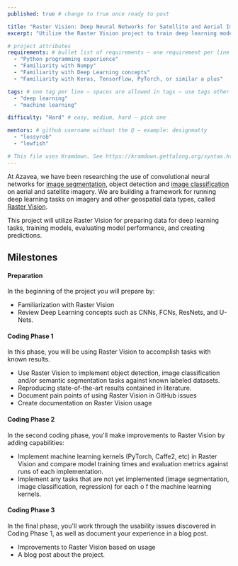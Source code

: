 ```yaml
---
published: true # change to true once ready to post

title: "Raster Vision: Deep Neural Networks for Satellite and Aerial Imagery" # project title inside quotes
excerpt: "Utilize the Raster Vision project to train deep learning models against geospatial imagery." # shows on project list page

# project attributes
requirements: # bullet list of requirements – one requirement per line – follow below format
  - "Python programming experience"
  - "Familiarity with Numpy"
  - "Familiarity with Deep Learning concepts"
  - "Familiarity with Keras, TensorFlow, PyTorch, or similar a plus"

tags: # one tag per line – spaces are allowed in tags – use tags other posts use – follow below format
  - "deep learning"
  - "machine learning"

difficulty: "Hard" # easy, medium, hard – pick one

mentors: # github username without the @ – example: designmatty
  - "lossyrob"
  - "lewfish"

# This file uses Kramdown. See https://kramdown.gettalong.org/syntax.html for syntax
---
```


At Azavea, we have been researching the use of convolutional neural networks for [image segmentation](https://www.azavea.com/blog/2017/05/30/deep-learning-on-aerial-imagery/), object detection and [image classification](https://www.azavea.com/blog/2018/01/03/amazon-deep-learning/) on aerial and satellite imagery. We are building a framework for running deep learning tasks on imagery and other geospatial data types, called [Raster Vision](https://github.com/azavea/raster-vision).

This project will utilize Raster Vision for preparing data for deep learning tasks, training models, evaluating model performance, and creating predictions.

## Milestones

#### Preparation

In the beginning of the project you will prepare by:

- Familiarization with Raster Vision
- Review Deep Learning concepts such as CNNs, FCNs, ResNets, and U-Nets.

#### Coding Phase 1

In this phase, you will be using Raster Vision to accomplish tasks with known results.

- Use Raster Vision to implement object detection, image classification and/or semantic segmentation tasks against known labeled datasets.
- Reproducing state-of-the-art results contained in literature.
- Document pain points of using Raster Vision in GitHub issues
- Create documentation on Raster Vision usage

#### Coding Phase 2

In the second coding phase, you'll make improvements to Raster Vision by adding capabilities:

- Implement machine learning kernels (PyTorch, Caffe2, etc) in Raster Vision and compare model training times and evaluation metrics against runs of each implementation.
- Implement any tasks that are not yet implemented (image segmentation, image classification, regression) for each o f the machine learning kernels.

#### Coding Phase 3

In the final phase, you'll work through the usability issues discovered in Coding Phase 1, as well as document your experience in a blog post.

- Improvements to Raster Vision based on usage
- A blog post about the project.
